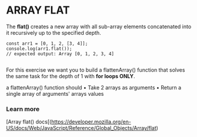 # ARRAY FLAT

The **flat()** creates a new array with all sub-array elements concatenated into it recursively up to the specified depth.

```JS
const arr1 = [0, 1, 2, [3, 4]];
console.log(arr1.flat());
// expected output: Array [0, 1, 2, 3, 4]


```

For this exercise we want you to build a flattenArray() function that solves the same task for the depth of 1 with **for loops ONLY**.

a flattenArray() function should
• Take 2 arrays as arguments
• Return a single array of arguments' arrays values

### Learn more
[Array flat() docs[(https://developer.mozilla.org/en-US/docs/Web/JavaScript/Reference/Global_Objects/Array/flat)
